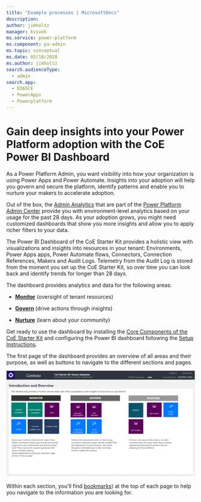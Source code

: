 ```yaml
---
title: "Example processes | MicrosoftDocs"
description: 
author: jimholtz
manager: kvivek
ms.service: power-platform
ms.component: pa-admin
ms.topic: conceptual
ms.date: 03/18/2020
ms.author: jimholtz
search.audienceType: 
  - admin
search.app: 
  - D365CE
  - PowerApps
  - Powerplatform
---
```

# Gain deep insights into your Power Platform adoption with the CoE Power BI Dashboard

As a Power Platform Admin, you want visibility into how your organization is using Power Apps and Power Automate. Insights into your adoption will help you govern and secure the platform, identify patterns and enable you to nurture your makers to accelerate adoption.

Out of the box, the [Admin Analytics](https://docs.microsoft.com/power-platform/admin/analytics-powerapps) that
are part of the [Power Platform Admin Center](https://aka.ms/ppac) provide you with environment-level analytics based on your usage for the past 28 days. As your adoption grows, you might need customized dashboards that show you more insights and allow you to apply richer filters to your data.

The Power BI Dashboard of the CoE Starter Kit provides a holistic view with visualizations and insights into resources in your tenant: Environments, Power Apps apps, Power Automate flows, Connectors, Connection References, Makers and Audit Logs.
Telemetry from the Audit Log is stored from the moment you set up the CoE Starter Kit, so over time you can look back and identify trends for longer than 28 days.

The dashboard provides analytics and data for the following areas:

- [**Monitor**](power-bi-monitor.md) (oversight of tenant resources)

- [**Govern**](power-bi-govern.md) (drive actions through insights)

- [**Nurture**](power-bi-nurture.md) (learn about your community)

Get ready to use the dashboard by installing the [Core Components of the CoE Starter Kit](setup-core-components.md) and configuring the Power BI dashboard following the [Setup Instructions](setup-powerbi.md).

The first page of the dashboard provides an overview of all areas and their purpose, as well as buttons to navigate to the different sections and pages.

![Power BI Dashboard Overview](media/powerbi1.png)

Within each section, you'll find [bookmarks](https://docs.microsoft.com/power-bi/desktop-bookmarks)) at the top of each page to help you navigate to the information you are looking for.
